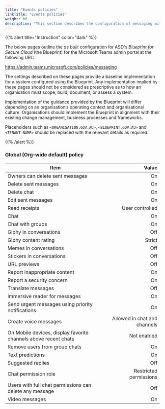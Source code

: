 ```yaml
---
title: "Events policies"
linkTitle: "Events policies"
weight: 00
description: "This section describes the configuration of messaging within Microsoft Teams associated with systems built according to guidance in ASD's Blueprint for Secure Cloud."
---
```


{{% alert title="Instruction" color="dark" %}}

The below pages outline the *as built* configuration for ASD's *Blueprint for Secure Cloud* (the Blueprint) for the Microsoft Teams admin portal at the following URL:

<https://admin.teams.microsoft.com/policies/messaging>

The settings described on these pages provide a baseline implementation for a system configured using the Blueprint. Any implementation implied by these pages should not be considered as prescriptive as to how an organisation must scope, build, document, or assess a system.

Implementation of the guidance provided by the Blueprint will differ depending on an organisation’s operating context and organisational culture. Organisations should implement the Blueprint in alignment with their existing change management, business processes and frameworks.

Placeholders such as `<ORGANISATION.GOV.AU>`, `<BLUEPRINT.GOV.AU>` and `<TENANT-NAME>` should be replaced with the relevant details as required.

{{% /alert %}}

### Global (Org-wide default) policy

| Item                                                            |                        Value |
| --------------------------------------------------------------- | ---------------------------: |
| Owners can delete sent messages                                 |                           On |
| Delete sent messages                                            |                           On |
| Delete chat                                                     |                           On |
| Edit sent messages                                              |                           On |
| Read receipts                                                   |              User controlled |
| Chat                                                            |                           On |
| Chat with groups                                                |                           On |
| Giphy in conversations                                          |                          Off |
| Giphy content rating                                            |                       Strict |
| Memes in conversations                                          |                          Off |
| Stickers in conversations                                       |                          Off |
| URL previews                                                    |                          Off |
| Report inappropriate content                                    |                           On |
| Report a security concern                                       |                           On |
| Translate messages                                              |                          Off |
| Immersive reader for messages                                   |                           On |
| Send urgent messages using priority notifications               |                           On |
| Create voice messages                                           | Allowed in chat and channels |
| On Mobile devices, display favorite channels above recent chats |                  Not enabled |
| Remove users from group chats                                   |                           On |
| Text predictions                                                |                           On |
| Suggested replies                                               |                          Off |
| Chat permission role                                            |       Restricted permissions |
| Users with full chat permissions can delete any message         |                          Off |
| Video messages                                                  |                           On |
